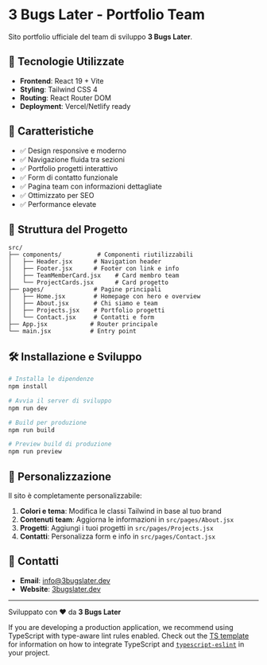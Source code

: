 # 3 Bugs Later - Portfolio Team

Sito portfolio ufficiale del team di sviluppo **3 Bugs Later**.

## 🚀 Tecnologie Utilizzate

- **Frontend**: React 19 + Vite
- **Styling**: Tailwind CSS 4
- **Routing**: React Router DOM
- **Deployment**: Vercel/Netlify ready

## 🎯 Caratteristiche

- ✅ Design responsive e moderno
- ✅ Navigazione fluida tra sezioni
- ✅ Portfolio progetti interattivo
- ✅ Form di contatto funzionale
- ✅ Pagina team con informazioni dettagliate
- ✅ Ottimizzato per SEO
- ✅ Performance elevate

## 📁 Struttura del Progetto

```
src/
├── components/          # Componenti riutilizzabili
│   ├── Header.jsx      # Navigation header
│   ├── Footer.jsx      # Footer con link e info
│   ├── TeamMemberCard.jsx    # Card membro team
│   └── ProjectCards.jsx      # Card progetto
├── pages/              # Pagine principali
│   ├── Home.jsx        # Homepage con hero e overview
│   ├── About.jsx       # Chi siamo e team
│   ├── Projects.jsx    # Portfolio progetti
│   └── Contact.jsx     # Contatti e form
├── App.jsx            # Router principale
└── main.jsx           # Entry point
```

## 🛠️ Installazione e Sviluppo

```bash
# Installa le dipendenze
npm install

# Avvia il server di sviluppo
npm run dev

# Build per produzione
npm run build

# Preview build di produzione
npm run preview
```

## 🎨 Personalizzazione

Il sito è completamente personalizzabile:

1. **Colori e tema**: Modifica le classi Tailwind in base al tuo brand
2. **Contenuti team**: Aggiorna le informazioni in `src/pages/About.jsx`
3. **Progetti**: Aggiungi i tuoi progetti in `src/pages/Projects.jsx`
4. **Contatti**: Personalizza form e info in `src/pages/Contact.jsx`

## 📧 Contatti

- **Email**: info@3bugslater.dev
- **Website**: [3bugslater.dev](https://3bugslater.dev)

---

Sviluppato con ❤️ da **3 Bugs Later**

If you are developing a production application, we recommend using TypeScript with type-aware lint rules enabled. Check out the [TS template](https://github.com/vitejs/vite/tree/main/packages/create-vite/template-react-ts) for information on how to integrate TypeScript and [`typescript-eslint`](https://typescript-eslint.io) in your project.
